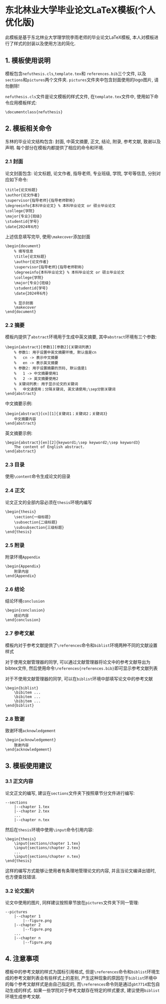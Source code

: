 # 东北林业大学毕业论文LaTeX模板(个人优化版)

此模板是基于东北林业大学理学院李雨老师的毕业论文LaTeX模板, 本人对模板进行了样式的封装以及使用方法的简化.

## 1. 模板使用说明
模板包含`nefuthesis.cls`,`template.tex`和 `references.bib`三个文件, 以及`sections`和`pictures`两个文件夹. `pictures`文件夹中包含封面使用的logo图片, 请勿删除!

`nefuthesis.cls`文件是论文模板的样式文件, 在`template.tex`文件中, 使用如下命令应用模板样式:
```
\documentclass{nefuthesis}
```

## 2. 模板相关命令
东林的毕业论文结构包含: 封面, 中英文摘要, 正文, 结论, 附录, 参考文献,
致谢以及声明. 每个部分在模板内都提供了相应的命令和环境.

### 2.1 封面
论文封面包含: 论文标题, 论文作者, 指导老师, 专业班级, 学院, 学号等信息, 
分别对应如下命令:
```
\title{论文标题}
\author{论文作者}
\supervisor{指导老师}{指导老师职称}
\degreeinfo{本科毕业论文} % 本科毕业论文 or 硕士毕业论文
\college{学院}
\major{专业}{班级}
\studentid{学号}
\date{2024年6月}
```
上述信息填写完毕, 使用`\makecover`添加封面
```
\begin{document}
    % 填写信息
    \title{论文标题}
    \author{论文作者}
    \supervisor{指导老师}{指导老师职称}
    \degreeinfo{本科毕业论文} % 本科毕业论文 or 硕士毕业论文
    \college{学院}
    \major{专业}{班级}
    \studentid{学号}
    \date{2024年6月}

    % 显示封面
    \makecover
\end{document}

```

### 2.2 摘要
模板内提供了`abstract`环境用于生成中英文摘要, 其中`abstract`环境有三个参数:
```
\begin{abstract}[参数1][参数2]{关键词列表}
    % 参数1: 用于设置中英文摘要环境, 默认值是cn
    %   cn -> 表示中文摘要
    %   en -> 表示英文摘要
    % 参数2: 用于设置摘要的页码, 默认值是1
    %   1 -> 中文摘要使用1
    %   2 -> 英文摘要使用2
    % 关键词列表: 用于显示论文的关键词
    %   中文请使用；分隔关键词, 英文请使用;\sep分割关键词
\end{abstract}
```
中文摘要示例:
```
\begin{abstract}[cn][1]{关键词1；关键词2；关键词3}
    中文摘要内容
\end{abstract}
```
英文摘要示例:
```
\begin{abstract}[en][2]{keyword1;\sep keyword2;\sep keyword3}
    The content of English abstract.
\end{abstract}
```

### 2.3 目录
使用`\content`命令生成论文的目录


### 2.4 正文
论文正文的全部内容必须在`thesis`环境内编写
```
\begin{thesis}
    \section{一级标题}
    \subsection{二级标题}
    \subsubsection{三级标题}
\end{thesis}
```

### 2.5 附录
附录环境`Appendix`
```
\begin{Appendix}
    附录内容
\end{Appendix}
```

### 2.6 结论
结论环境`conclusion`
```
\begin{conclusion}
    结论内容
\end{conclusion}
```

### 2.7 参考文献
模板内对于参考文献提供了`\references`命令和`biblist`环境两种不同的文献设置样式

对于使用文献管理器的同学, 可以通过文献管理器将论文中的参考文献导出为bibtex文件, 然后使用命令`\references{references.bib}`即可显示参考文献列表

对于不使用文献管理器的同学, 可以在`biblist`环境中部填写论文中的参考文献
```
\begin{biblist}
    \bibitem ...
    \bibitem ...
    \bibitem ...
\end{biblist}
```
### 2.8 致谢
致谢环境`acknowledgement`
```
\begin{acknowledgement}
    致谢内容
\end{acknowledgement}
```

## 3. 模板使用建议

### 3.1 正文内容
论文正文的编写, 建议在`sections`文件夹下按照章节分文件进行编写:
```
--sections
    |--chapter 1.tex
    |--chapter 2.tex
    ...
    |--chapter n.tex
```
然后在`thesis`环境中使用`\input`命令引用内容:
```
\begin{thesis}
    \input{sections/chapter 1.tex}
    \input{sections/chapter 2.tex}
    ...
    \input{sections/chapter n.tex}
\end{thesis}
```
这样的编写方式能够让使用者有条理地管理论文的内容, 并且当论文编译出错时, 也方便查找错误.

### 3.2 论文图片
论文中使用的图片, 同样建议按照章节放在`pictures`文件夹下同一管理:
```
--pictures
    |--chapter 1
        |--figure.png
    |--chapter 2
        |--figure.png
    ...
    |--chapter n
        |--figure.png
```
## 4. 注意事项
模板中的参考文献的样式为国标引用格式, 但是`\references`命令和`biblist`环境生成的参考文献列表会有些样式上的差别, 产生这种现象的原因在于`biblist`环境中的每个参考文献样式是由自己指定的, 而`\references`命令则是通过`gbt7714`宏包自动生成的样式. 如果一些学院对于参考文献存在特定的样式要求, 建议使用`biblist`环境生成参考文献.